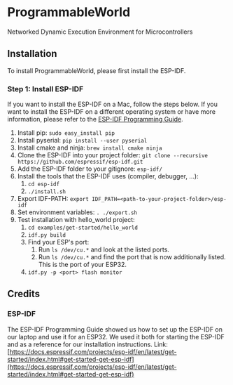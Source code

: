 # ProgrammableWorld
Networked Dynamic Execution Environment for Microcontrollers

## Installation
To install ProgrammableWorld, please first install the ESP-IDF. 
### Step 1: Install ESP-IDF
If you want to install the ESP-IDF on a Mac, follow the steps below. 
If you want to install the ESP-IDF on a different operating system or have more information, 
please refer to the [ESP-IDF Programming Guide](https://docs.espressif.com/projects/esp-idf/en/latest/get-started/index.html#get-started-get-esp-idf). 
1. Install pip: `sudo easy_install pip`
2. Install pyserial: `pip install --user pyserial`
3. Install cmake and ninja: `brew install cmake ninja`
4. Clone the ESP-IDF into your project folder: `git clone --recursive https://github.com/espressif/esp-idf.git`
5. Add the ESP-IDF folder to your gitignore: `esp-idf/`
6. Install the tools that the ESP-IDF uses (compiler, debugger, ...): 
    1. `cd esp-idf`
    2. `./install.sh`
7. Export IDF-PATH: `export IDF_PATH=<path-to-your-project-folder>/esp-idf`
8. Set environment variables: `. ./export.sh`
9. Test installation with hello_world project:
    1. `cd examples/get-started/hello_world`
    2. `idf.py build`
    3. Find your ESP's port:
        1. Run `ls /dev/cu.*` and look at the listed ports.
        2. Run `ls /dev/cu.*` and find the port that is now additionally listed. This is the port of your ESP32.
    4. `idf.py -p <port> flash monitor`

## Credits
### ESP-IDF
The ESP-IDF Programming Guide showed us how to set up the ESP-IDF on our laptop and use it for an ESP32. 
We used it both for starting the ESP-IDF and as a reference for our installation instructions.
Link: [https://docs.espressif.com/projects/esp-idf/en/latest/get-started/index.html#get-started-get-esp-idf](https://docs.espressif.com/projects/esp-idf/en/latest/get-started/index.html#get-started-get-esp-idf)
